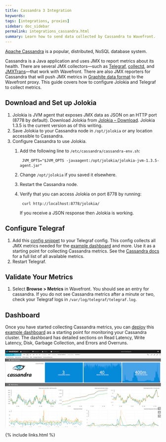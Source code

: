 ```yaml
---
title: Cassandra 3 Integration
keywords:
tags: [integrations, proxies]
sidebar: doc_sidebar
permalink: integrations_cassandra.html
summary: Learn how to send data collected by Cassandra to Wavefront.
---
```


[Apache Cassandra](http://cassandra.apache.org/) is a popular, distributed, NoSQL database system. 
 
Cassandra is a Java application and uses JMX to report metrics about its health. There are several JMX collectors&mdash;such as [Telegraf](integrations_telegraf), [collectd](https://github.com/collectd/collectd), and [JMXTrans](integrations_jmxtrans)&mdash;that work with Wavefront. There are also JMX reporters for Cassandra that will push JMX metrics in [Graphite data format](integrations_graphite) to the Wavefront proxy. This guide covers how to configure Jolokia and Telegraf to collect metrics.
 
## Download and Set up Jolokia

1. Jolokia is JVM agent that exposes JMX data as JSON on an HTTP port (8778 by default). Download Jolokia from [Jolokia – Download](https://jolokia.org/download.html). Jolokia 1.3.5 is the current version as of this writing.
1. Save Jolokia to your Cassandra node in `/opt/jolokia` or any location accessible to Cassandra.
1. Configure Cassandra to use Jolokia.
    1. Add the following line to `/etc/cassandra/cassandra-env.sh`:

            JVM_OPTS="$JVM_OPTS -javaagent:/opt/jolokia/jolokia-jvm-1.3.5-agent.jar"
    1. Change `/opt/jolokia` if you saved it elsewhere.
    1. Restart the Cassandra node.
    1. Verify that you can access Jolokia on port 8778 by running:

            curl http://localhost:8778/jolokia/

       If you receive a JSON response then Jolokia is working.

## Configure Telegraf

1. Add this [config snippet](https://raw.githubusercontent.com/wavefrontHQ/integrations/master/cassandra3/telegraf/10-cassandra.conf) to your Telegraf config. This config collects all JMX metrics needed for the [example dashboard](#dashboard) and more. Use it as a starting point for collecting Cassandra metrics. See the [Cassandra docs](https://wiki.apache.org/cassandra/Metrics) for a full list of all available metrics.
2. Restart Telegraf. 

## Validate Your Metrics
1. Select **Browse > Metrics** in Wavefront. You should see an entry for cassandra. If you do not see Cassandra metrics after a minute or two, check your Telegraf logs in `/var/log/telegraf/telegraf.log`.
 
## Dashboard
Once you have started collecting Cassandra metrics, you can [deploy](dashboards_managing#deploying-a-dashboard) this [example dashboard](https://raw.githubusercontent.com/wavefrontHQ/integrations/master/cassandra3/dashboards/cassandra-telegraf.json) as a starting point for monitoring your Cassandra cluster. The dashboard has detailed sections on Read Latency, Write Latency, Disk, Garbage Collection, and Errors and Overruns.

![cassandra db](images/db_cassandra.png)

{% include links.html %}
